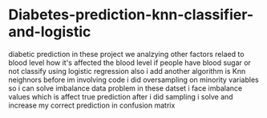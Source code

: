 # Diabetes-prediction-knn-classifier-and-logistic
diabetic prediction in these project we analzying other factors relaed to blood level how it's affected the blood level if people have blood sugar or not classify using logistic regression also i add another algorithm is Knn neighnors before im involving code i did oversampling on minority variables so i can solve imbalance data problem in these datset i face imbalance values which is affect true prediction after i did sampling i solve and increase my correct prediction in confusion matrix

